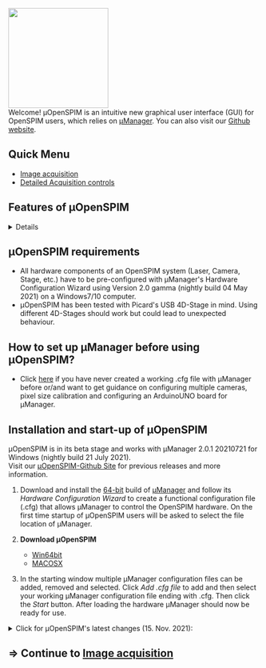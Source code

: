 <img src="https://openspim.org/images/%C2%B5OS_Logo.png" width="200"></a> </br>Welcome! µOpenSPIM is an intuitive new graphical user interface (GUI) for OpenSPIM users, which relies on [µManager](https://micro-manager.org). You can also visit our [Github website](https://github.com/openspim/micro-OpenSPIM).

## Quick Menu
-	[Image acquisition](/micro-openspim_acquisition)</br>
-	[Detailed Acquisition controls](/micro-openspim_acquisition-controls)

## Features of µOpenSPIM
<details>
<p>

-   A complete overhaul of the GUI has been made including simple graphic visualizations and an improved control over Picrard’s 4D-stage
-   A user-friendly way of setting up multiview time lapse recordings with several positions and the option to acquire periodic and sporadic intervals with optional breaks during time-lapse recordings
-   A quick save function for nearly all acquisitions settings to save time in case an imaging session is interrupted or a similar session will take place at another time
-   Different saving formats (single plane tiff files, whole stacks or n5 format)
-   ArduinoUNO support
-   On-the-fly image processing
-   new drift-correction functionality
</p>
</details>

## µOpenSPIM requirements
-   All hardware components of an OpenSPIM system (Laser, Camera, Stage, etc.) have to be pre-configured with µManager's Hardware Configuration Wizard using Version 2.0 gamma (nightly build 04 May 2021) on a Windows7/10 computer.
-   µOpenSPIM has been tested with Picard's USB 4D-Stage in mind. Using different 4D-Stages should work but could lead to unexpected behaviour.

## How to set up µManager before using µOpenSPIM?
-   Click [here](/micro-openspim_micromanager-configuration) if you have never created a working .cfg file with µManager before or/and want to get guidance on configuring multiple cameras, pixel size calibration and configuring an ArduinoUNO board for µManager.

## Installation and start-up of µOpenSPIM
µOpenSPIM is in its beta stage and works with µManager 2.0.1 20210721 for Windows (nightly build 21 July 2021).</br>
Visit our [µOpenSPIM-Github Site](https://github.com/openspim/micro-OpenSPIM) for previous releases and more information.
1.  Download and install the [64-bit](https://valelab4.ucsf.edu/~MM/nightlyBuilds/2.0/Windows/MMSetup_64bit_2.0.1_20210721.exe) build of [µManager](https://micro-manager.org/) and follow its *Hardware Configuration Wizard* to create a functional configuration file (.cfg) that allows µManager to control the OpenSPIM hardware. On the first time startup of µOpenSPIM users will be asked to select the file location of µManager.

2.	**Download µOpenSPIM**
	-	[Win64bit](https://github.com/openspim/micro-OpenSPIM/releases/download/v1.0.4/OpenSPIM_setup_1.0.4.exe)
	-	[MACOSX](https://github.com/openspim/micro-OpenSPIM/releases/download/v1.0.4/OpenSPIM-1.0.4.dmg)

3.  In the starting window multiple µManager configuration files can be added, removed and selected. Click *Add .cfg file* to add and then select your working µManager configuration file ending with .cfg. Then click the *Start* button. After loading the hardware µManager should now be ready for use.


<details><summary>Click for µOpenSPIM's latest changes (15. Nov. 2021):</summary>
<p>

-	Save/load functions for beanshell and java script
-	Added example fusion scripts
-	Supported ClijX in script panel
-	Updated help files
-	Added the citation information in LoadingDialog window
</p>
</details>

## => Continue to [Image acquisition](/micro-openspim_acquisition)
